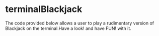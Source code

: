 # terminalBlackjack
The code provided below allows a user to play a rudimentary version of Blackjack on the terminal.Have a look! and have FUN! with it.

